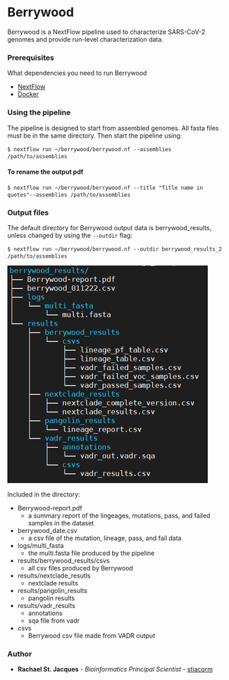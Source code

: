 # Berrywood
Berrywood is a NextFlow pipeline used to characterize SARS-CoV-2 genomes and provide run-level characterization data.

### Prerequisites

What dependencies you need to run Berrywood


- [NextFlow](https://www.nextflow.io/)
- [Docker](https://www.docker.com/)

### Using the pipeline
The pipeline is designed to start from assembled genomes. All fasta files must be in the same directory. Then start the pipeline using:

```
$ nextflow run ~/berrywood/berrywood.nf --assemblies /path/to/assemblies
```

#### To rename the output pdf

```
$ nextflow run ~/berrywood/berrywood.nf --title "Title name in quotes"--assemblies /path/to/assemblies
```

### Output files
The default directory for Berrywood output data is berrywood_results, unless changed by using the ```--outdir``` flag:
```
$ nextflow run ~/berrywood/berrywood.nf --outdir berrywood_results_2 /path/to/assemblies
```

![Berrywood output](/assets/berrywood_output.PNG)

Included in the directory:
- Berrywood-report.pdf
    - a summary report of the lingeages, mutations, pass, and failed samples in the dataset
- berrywood_date.csv
    - a csv file of the mutation, lineage, pass, and fail data
- logs/multi_fasta
    - the multi.fasta file produced by the pipeline
- results/berrywood_results/csvs
    - all csv files produced by Berrywood
- results/nextclade_resutls
    - nextclade results
- results/pangolin_results
    - pangolin results
- results/vadr_results
    - annotations
     - sqa file from vadr
 - csvs
    - Berrywood csv file made from VADR output

### Author


* **Rachael St. Jacques** - *Bioinformatics Principal Scientist* - [stjacqrm](https://github.com/stjacqrm)

